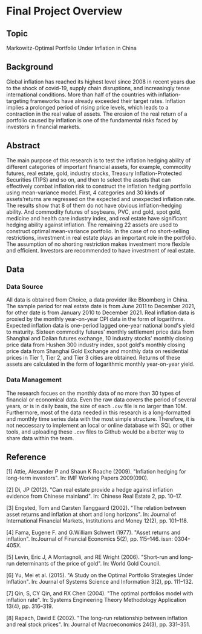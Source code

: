# Final Project Overview 


## Topic 

Markowitz-Optimal Portfolio Under Inflation in China


## Background 

Global inflation has reached its highest level since 2008 in recent years due to the shock of covid-19, supply chain disruptions, and increasingly tense international conditions. More than half of the countries with inflation-targeting frameworks have already exceeded their target rates. Inflation implies a prolonged period of rising price levels, which leads to a contraction in the real value of assets. The erosion of the real return of a portfolio caused by inflation is one of the fundamental risks faced by investors in financial markets. 


## Abstract

The main purpose of this research is to test the inflation hedging ability of different categories of important financial assets, for example, commodity futures, real estate, gold, industry stocks, Treasury Inflation-Protected Securities (TIPS) and so on, and then to select the assets that can effectively combat inflation risk to construct the inflation hedging portfolio using mean-variance model. First, 4 categories and 30 kinds of assets’returns are regressed on the expected and unexpected inflation rate. The results show that 8 of them do not have obvious inflation-hedging ability. And commodity futures of soybeans, PVC, and gold, spot gold, medicine and health care industry index, and real estate have significant hedging ability against inflation.
The remaining 22 assets are used to construct optimal mean-variance portfolio. In the case of no short-selling restrictions, investment in real estate plays an important role in the portfolio. The assumption of no shorting restriction makes investment more flexible and efficient. Investors are recommended to have investment of real estate.



## Data 

### Data Source 
All data is obtained from Choice, a data provider like Bloomberg in China.
The sample period for real estate date is from June 2011 to December 2021, for other date is from January 2010 to December 2021.
Real inflation data is proxied by the monthly year-on-year CPI data in the form of logarithms. Expected inflation data is one-period lagged one-year national bond's yield to maturity. 
Sixteen commodity futures' monthly settlement price data from Shanghai and Dalian futures exchange, 10 industry stocks' monthly closing price data from Hushen 300 industry index, spot gold's monthly closing price data from Shanghai Gold Exchange and monthly data on residential prices in Tier 1, Tier 2, and Tier 3 cities are obtained. Returns of these assets are calculated in the form of logarithmic monthly year-on-year yield.

### Data Management 
The research focues on the monthly data of no more than 30 types of financial or economical data. Even the raw data covers the period of several years, or is in daily basis, the size of each `.csv` file is no larger than 10M. Furthermore, most of the data needed in this research is a long-formatted and monthly time series data with the most simple structure. Therefore, it is not neccessary to implement an local or online database with SQL or other tools, and uploading these `.csv` files to Github would be a better way to share data within the team. 


## Reference 

[1]	Attie, Alexander P and Shaun K Roache (2009). "Inflation hedging for long-term investors". In: IMF Working Papers 2009(090).

[2]	Di, JP (2012). "Can real estate provide a hedge against inflation evidence from Chinese mainland". In: Chinese Real Estate 2, pp. 10–17.

[3]	Engsted, Tom and Carsten Tanggaard (2002). "The relation between asset returns and inflation at short and long horizons". In: Journal of International Financial Markets, Institutions and Money 12(2), pp. 101–118.

[4]	Fama, Eugene F. and G.William Schwert (1977). "Asset returns and inflation". In:Journal of Financial Economics 5(2), pp. 115–146. issn: 0304-405X.

[5]	Levin, Eric J, A Montagnoli, and RE Wright (2006). "Short-run and long-run determinants of the price of gold". In: World Gold Council. 

[6]	Yu, Mei et al. (2015). "A Study on the Optimal Portfolio Strategies Under Inflation". In: Journal of Systems Science and Information 3(2), pp. 111–132.

[7]	Qin, S, CY Qin, and RX Chen (2004). "The optimal portfolios model with inflation rate". In: Systems Engineering Theory Methodology Application 13(4), pp. 316–319. 

[8]	Rapach, David E (2002). "The long-run relationship between inflation and real stock prices".  In: Journal of Macroeconomics 24(3), pp. 331–351.



